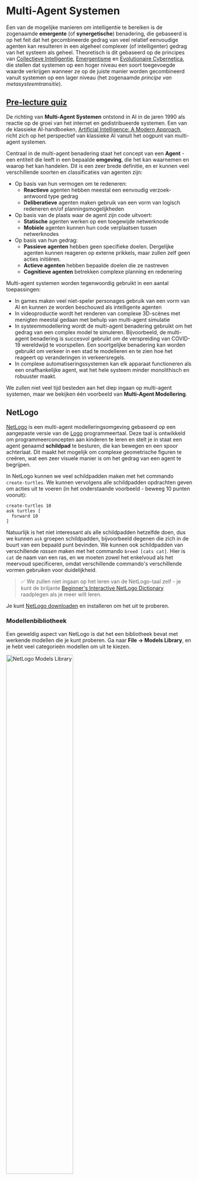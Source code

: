 <!--
CO_OP_TRANSLATOR_METADATA:
{
  "original_hash": "1ddf651d7681b4449f9d09ea3b17911e",
  "translation_date": "2025-08-28T19:15:46+00:00",
  "source_file": "lessons/6-Other/23-MultiagentSystems/README.md",
  "language_code": "nl"
}
-->
# Multi-Agent Systemen

Een van de mogelijke manieren om intelligentie te bereiken is de zogenaamde **emergente** (of **synergetische**) benadering, die gebaseerd is op het feit dat het gecombineerde gedrag van veel relatief eenvoudige agenten kan resulteren in een algeheel complexer (of intelligenter) gedrag van het systeem als geheel. Theoretisch is dit gebaseerd op de principes van [Collectieve Intelligentie](https://en.wikipedia.org/wiki/Collective_intelligence), [Emergentisme](https://en.wikipedia.org/wiki/Global_brain) en [Evolutionaire Cybernetica](https://en.wikipedia.org/wiki/Global_brain), die stellen dat systemen op een hoger niveau een soort toegevoegde waarde verkrijgen wanneer ze op de juiste manier worden gecombineerd vanuit systemen op een lager niveau (het zogenaamde *principe van metasysteemtransitie*).

## [Pre-lecture quiz](https://red-field-0a6ddfd03.1.azurestaticapps.net/quiz/123)

De richting van **Multi-Agent Systemen** ontstond in AI in de jaren 1990 als reactie op de groei van het internet en gedistribueerde systemen. Een van de klassieke AI-handboeken, [Artificial Intelligence: A Modern Approach](https://en.wikipedia.org/wiki/Artificial_Intelligence:_A_Modern_Approach), richt zich op het perspectief van klassieke AI vanuit het oogpunt van multi-agent systemen.

Centraal in de multi-agent benadering staat het concept van een **Agent** - een entiteit die leeft in een bepaalde **omgeving**, die het kan waarnemen en waarop het kan handelen. Dit is een zeer brede definitie, en er kunnen veel verschillende soorten en classificaties van agenten zijn:

* Op basis van hun vermogen om te redeneren:
   - **Reactieve** agenten hebben meestal een eenvoudig verzoek-antwoord type gedrag
   - **Deliberatieve** agenten maken gebruik van een vorm van logisch redeneren en/of planningsmogelijkheden
* Op basis van de plaats waar de agent zijn code uitvoert:
   - **Statische** agenten werken op een toegewijde netwerknode
   - **Mobiele** agenten kunnen hun code verplaatsen tussen netwerknodes
* Op basis van hun gedrag:
   - **Passieve agenten** hebben geen specifieke doelen. Dergelijke agenten kunnen reageren op externe prikkels, maar zullen zelf geen acties initiëren.
   - **Actieve agenten** hebben bepaalde doelen die ze nastreven
   - **Cognitieve agenten** betrekken complexe planning en redenering

Multi-agent systemen worden tegenwoordig gebruikt in een aantal toepassingen:

* In games maken veel niet-speler personages gebruik van een vorm van AI en kunnen ze worden beschouwd als intelligente agenten
* In videoproductie wordt het renderen van complexe 3D-scènes met menigten meestal gedaan met behulp van multi-agent simulatie
* In systeemmodellering wordt de multi-agent benadering gebruikt om het gedrag van een complex model te simuleren. Bijvoorbeeld, de multi-agent benadering is succesvol gebruikt om de verspreiding van COVID-19 wereldwijd te voorspellen. Een soortgelijke benadering kan worden gebruikt om verkeer in een stad te modelleren en te zien hoe het reageert op veranderingen in verkeersregels.
* In complexe automatiseringssystemen kan elk apparaat functioneren als een onafhankelijke agent, wat het hele systeem minder monolithisch en robuuster maakt.

We zullen niet veel tijd besteden aan het diep ingaan op multi-agent systemen, maar we bekijken één voorbeeld van **Multi-Agent Modellering**.

## NetLogo

[NetLogo](https://ccl.northwestern.edu/netlogo/) is een multi-agent modelleringsomgeving gebaseerd op een aangepaste versie van de [Logo](https://en.wikipedia.org/wiki/Logo_(programming_language)) programmeertaal. Deze taal is ontwikkeld om programmeerconcepten aan kinderen te leren en stelt je in staat een agent genaamd **schildpad** te besturen, die kan bewegen en een spoor achterlaat. Dit maakt het mogelijk om complexe geometrische figuren te creëren, wat een zeer visuele manier is om het gedrag van een agent te begrijpen.

In NetLogo kunnen we veel schildpadden maken met het commando `create-turtles`. We kunnen vervolgens alle schildpadden opdrachten geven om acties uit te voeren (in het onderstaande voorbeeld - beweeg 10 punten vooruit):

```
create-turtles 10
ask turtles [
  forward 10
]
```

Natuurlijk is het niet interessant als alle schildpadden hetzelfde doen, dus we kunnen `ask` groepen schildpadden, bijvoorbeeld degenen die zich in de buurt van een bepaald punt bevinden. We kunnen ook schildpadden van verschillende *rassen* maken met het commando `breed [cats cat]`. Hier is `cat` de naam van een ras, en we moeten zowel het enkelvoud als het meervoud specificeren, omdat verschillende commando's verschillende vormen gebruiken voor duidelijkheid.

> ✅ We zullen niet ingaan op het leren van de NetLogo-taal zelf - je kunt de briljante [Beginner's Interactive NetLogo Dictionary](https://ccl.northwestern.edu/netlogo/bind/) raadplegen als je meer wilt leren.

Je kunt [NetLogo downloaden](https://ccl.northwestern.edu/netlogo/download.shtml) en installeren om het uit te proberen.

### Modellenbibliotheek

Een geweldig aspect van NetLogo is dat het een bibliotheek bevat met werkende modellen die je kunt proberen. Ga naar **File → Models Library**, en je hebt veel categorieën modellen om uit te kiezen.

<img alt="NetLogo Models Library" src="images/NetLogo-ModelLib.png" width="60%"/>

> Een screenshot van de modellenbibliotheek door Dmitry Soshnikov

Je kunt een van de modellen openen, bijvoorbeeld **Biology → Flocking**.

### Hoofdprincipes

Na het openen van het model kom je op het hoofdscherm van NetLogo. Hier is een voorbeeldmodel dat de populatie van wolven en schapen beschrijft, gegeven eindige middelen (gras).

![NetLogo Main Screen](../../../../../translated_images/NetLogo-Main.32653711ec1a01b3cab22ec0b148e64193d0b979b055285bef329d5e3d6958c5.nl.png)

> Screenshot door Dmitry Soshnikov

Op dit scherm kun je zien:

* Het **Interface**-gedeelte dat bevat:
  - Het hoofdveld, waar alle agenten leven
  - Verschillende bedieningsknoppen: knoppen, schuifregelaars, enz.
  - Grafieken die je kunt gebruiken om parameters van de simulatie weer te geven
* Het **Code**-tabblad dat de editor bevat, waar je NetLogo-programma's kunt typen

In de meeste gevallen bevat de interface een **Setup**-knop, die de simulatiestatus initialiseert, en een **Go**-knop die de uitvoering start. Deze worden afgehandeld door de bijbehorende handlers in de code die er als volgt uitzien:

```
to go [
...
]
```

De wereld van NetLogo bestaat uit de volgende objecten:

* **Agenten** (schildpadden) die over het veld kunnen bewegen en iets kunnen doen. Je geeft agenten opdrachten met behulp van de syntaxis `ask turtles [...]`, en de code tussen de haakjes wordt uitgevoerd door alle agenten in *schildpadmodus*.
* **Patches** zijn vierkante gebieden van het veld waarop agenten leven. Je kunt verwijzen naar alle agenten op dezelfde patch, of je kunt patchkleuren en enkele andere eigenschappen wijzigen. Je kunt ook `ask patches` om iets te doen.
* **Observer** is een unieke agent die de wereld bestuurt. Alle knophandlers worden uitgevoerd in *observatormodus*.

> ✅ Het mooie van een multi-agent omgeving is dat de code die wordt uitgevoerd in schildpadmodus of patchmodus tegelijkertijd wordt uitgevoerd door alle agenten parallel. Dus door een beetje code te schrijven en het gedrag van een individuele agent te programmeren, kun je complex gedrag van het simulatiesysteem als geheel creëren.

### Flocking

Als voorbeeld van multi-agent gedrag bekijken we **[Flocking](https://en.wikipedia.org/wiki/Flocking_(behavior))**. Flocking is een complex patroon dat erg lijkt op hoe vogelzwermen vliegen. Als je ze ziet vliegen, kun je denken dat ze een soort collectief algoritme volgen, of dat ze een vorm van *collectieve intelligentie* bezitten. Echter, dit complexe gedrag ontstaat wanneer elke individuele agent (in dit geval een *vogel*) alleen andere agenten observeert binnen een korte afstand en drie eenvoudige regels volgt:

* **Uitlijning** - het stuurt naar de gemiddelde richting van naburige agenten
* **Samenhang** - het probeert te sturen naar de gemiddelde positie van buren (*langeafstands aantrekkingskracht*)
* **Scheiding** - wanneer het te dicht bij andere vogels komt, probeert het weg te bewegen (*korteafstands afstoting*)

Je kunt het flocking-model uitvoeren en het gedrag observeren. Je kunt ook parameters aanpassen, zoals *mate van scheiding* of het *zichtbereik*, dat bepaalt hoe ver elke vogel kan zien. Merk op dat als je het zichtbereik verlaagt tot 0, alle vogels blind worden en het flocking stopt. Als je de scheiding verlaagt tot 0, verzamelen alle vogels zich in een rechte lijn.

> ✅ Schakel over naar het **Code**-tabblad en bekijk waar de drie regels van flocking (uitlijning, samenhang en scheiding) in de code zijn geïmplementeerd. Let op hoe we alleen verwijzen naar die agenten die in zicht zijn.

### Andere modellen om te bekijken

Er zijn nog een paar interessante modellen waarmee je kunt experimenteren:

* **Art → Fireworks** laat zien hoe een vuurwerk kan worden beschouwd als collectief gedrag van individuele vuurstromen
* **Social Science → Traffic Basic** en **Social Science → Traffic Grid** tonen het model van stadsverkeer in een 1D- en 2D-raster met of zonder verkeerslichten. Elke auto in de simulatie volgt de volgende regels:
   - Als de ruimte voor hem leeg is - versnellen (tot een bepaalde maximale snelheid)
   - Als het het obstakel voor zich ziet - remmen (en je kunt aanpassen hoe ver een bestuurder kan zien)
* **Social Science → Party** laat zien hoe mensen samenkomen tijdens een cocktailparty. Je kunt de combinatie van parameters vinden die leidt tot de snelste toename van de groepsgeluk.

Zoals je kunt zien uit deze voorbeelden, kunnen multi-agent simulaties een nuttige manier zijn om het gedrag van een complex systeem te begrijpen dat bestaat uit individuen die dezelfde of vergelijkbare logica volgen. Het kan ook worden gebruikt om virtuele agenten te besturen, zoals [NPC's](https://en.wikipedia.org/wiki/NPC) in computerspellen, of agenten in 3D-geanimeerde werelden.

## Deliberatieve Agenten

De hierboven beschreven agenten zijn heel eenvoudig en reageren op veranderingen in de omgeving met behulp van een soort algoritme. Als zodanig zijn ze **reactieve agenten**. Soms kunnen agenten echter redeneren en hun acties plannen, in welk geval ze **deliberatieve** agenten worden genoemd.

Een typisch voorbeeld zou een persoonlijke agent zijn die een instructie van een mens ontvangt om een vakantie te boeken. Stel dat er veel agenten op het internet leven die daarbij kunnen helpen. Het moet dan contact opnemen met andere agenten om te zien welke vluchten beschikbaar zijn, wat de hotelprijzen zijn voor verschillende datums, en proberen de beste prijs te onderhandelen. Wanneer het vakantieplan compleet is en bevestigd door de eigenaar, kan het doorgaan met boeken.

Om dit te doen, moeten agenten **communiceren**. Voor succesvolle communicatie hebben ze nodig:

* Sommige **standaardtalen om kennis uit te wisselen**, zoals [Knowledge Interchange Format](https://en.wikipedia.org/wiki/Knowledge_Interchange_Format) (KIF) en [Knowledge Query and Manipulation Language](https://en.wikipedia.org/wiki/Knowledge_Query_and_Manipulation_Language) (KQML). Deze talen zijn ontworpen op basis van [Speech Act theory](https://en.wikipedia.org/wiki/Speech_act).
* Deze talen moeten ook enkele **protocollen voor onderhandelingen** bevatten, gebaseerd op verschillende **veilingtypes**.
* Een **gemeenschappelijke ontologie** om te gebruiken, zodat ze naar dezelfde concepten verwijzen en hun semantiek begrijpen
* Een manier om te **ontdekken** wat verschillende agenten kunnen doen, ook gebaseerd op een soort ontologie

Deliberatieve agenten zijn veel complexer dan reactieve, omdat ze niet alleen reageren op veranderingen in de omgeving, maar ook acties moeten kunnen *initiëren*. Een van de voorgestelde architecturen voor deliberatieve agenten is de zogenaamde Belief-Desire-Intention (BDI) agent:

* **Geloofsovertuigingen** vormen een set kennis over de omgeving van een agent. Het kan worden gestructureerd als een kennisbank of een set regels die een agent kan toepassen op een specifieke situatie in de omgeving.
* **Verlangens** definiëren wat een agent wil doen, d.w.z. zijn doelen. Bijvoorbeeld, het doel van de persoonlijke assistent-agent hierboven is om een reis te boeken, en het doel van een hotelagent is om winst te maximaliseren.
* **Intenties** zijn specifieke acties die een agent plant om zijn doelen te bereiken. Acties veranderen meestal de omgeving en veroorzaken communicatie met andere agenten.

Er zijn enkele platforms beschikbaar voor het bouwen van multi-agent systemen, zoals [JADE](https://jade.tilab.com/). [Dit artikel](https://arxiv.org/ftp/arxiv/papers/2007/2007.08961.pdf) bevat een overzicht van multi-agent platforms, samen met een korte geschiedenis van multi-agent systemen en hun verschillende gebruiksscenario's.

## Conclusie

Multi-agent systemen kunnen zeer verschillende vormen aannemen en worden gebruikt in veel verschillende toepassingen. 
Ze richten zich allemaal op het eenvoudigere gedrag van een individuele agent en bereiken complexer gedrag van het algehele systeem door **synergetisch effect**.

## 🚀 Uitdaging

Breng deze les naar de echte wereld en probeer een multi-agent systeem te conceptualiseren dat een probleem kan oplossen. Wat zou een multi-agent systeem bijvoorbeeld moeten doen om een schoolbusroute te optimaliseren? Hoe zou het kunnen werken in een bakkerij?

## [Post-lecture quiz](https://red-field-0a6ddfd03.1.azurestaticapps.net/quiz/223)

## Review & Zelfstudie

Bekijk het gebruik van dit type systeem in de industrie. Kies een domein zoals productie of de videogame-industrie en ontdek hoe multi-agent systemen kunnen worden gebruikt om unieke problemen op te lossen.

## [NetLogo Opdracht](assignment.md)

---

**Disclaimer**:  
Dit document is vertaald met behulp van de AI-vertalingsservice [Co-op Translator](https://github.com/Azure/co-op-translator). Hoewel we ons best doen voor nauwkeurigheid, dient u zich ervan bewust te zijn dat geautomatiseerde vertalingen fouten of onnauwkeurigheden kunnen bevatten. Het originele document in zijn oorspronkelijke taal moet worden beschouwd als de gezaghebbende bron. Voor cruciale informatie wordt professionele menselijke vertaling aanbevolen. Wij zijn niet aansprakelijk voor misverstanden of verkeerde interpretaties die voortvloeien uit het gebruik van deze vertaling.
